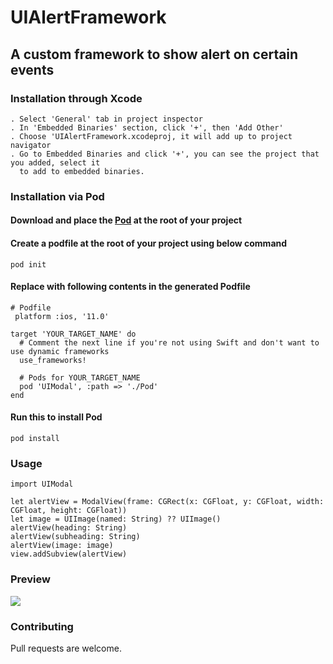 # UIAlertFramework
## A custom framework to show alert on certain events

### Installation through Xcode
    . Select 'General' tab in project inspector
    . In 'Embedded Binaries' section, click '+', then 'Add Other'
    . Choose 'UIAlertFramework.xcodeproj, it will add up to project navigator
    . Go to Embedded Binaries and click '+', you can see the project that you added, select it
      to add to embedded binaries.
### Installation via Pod
#### Download and place the [Pod](https://github.com/tniraj7/UIAlertPod) at the root of your project

#### Create a podfile at the root of your project using below command
```
pod init
```
#### Replace with following contents in the generated Podfile
```
# Podfile
 platform :ios, '11.0'

target 'YOUR_TARGET_NAME' do
  # Comment the next line if you're not using Swift and don't want to use dynamic frameworks
  use_frameworks!

  # Pods for YOUR_TARGET_NAME
  pod 'UIModal', :path => './Pod'
end
```
#### Run this to install Pod
```
pod install
```

### Usage

```
import UIModal

let alertView = ModalView(frame: CGRect(x: CGFloat, y: CGFloat, width: CGFloat, height: CGFloat))
let image = UIImage(named: String) ?? UIImage()
alertView(heading: String)
alertView(subheading: String)
alertView(image: image)
view.addSubview(alertView)  
```

### Preview
![](UIAlert.gif)

### Contributing
Pull requests are welcome.
